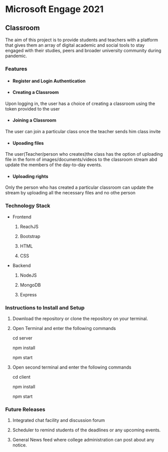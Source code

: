 # Microsoft Engage 2021

## Classroom

The aim of this project is to provide students and teachers with a platform that gives them an array of digital academic and social tools to stay engaged with their studies, peers and broader university community during pandemic.

### Features

* #### Register and Login Authentication

* #### Creating a Classroom

Upon logging in, the user has a choice of creating a classroom using the token 
provided to the user 

* #### Joining a Classroom

The user can join a particular class once the teacher sends him class invite

* #### Upoading files

The user(Teacher/person who creates)the class has the option of uploading file in the form of images/documents/videos to the classroom stream abd update the members of the day-to-day events.

* #### Uploading rights

Only the person who has created a particular classroom can update the stream by uploading all the necessary files and no othe person

### Technology Stack

* Frontend
	
	1. ReachJS

	2. Bootstrap
	
	3. HTML
	
	4. CSS

* Backend
 
 	1. NodeJS

 	2. MongoDB

 	3. Express

### Instructions to Install and Setup

1. Download the repository or clone the repository on your terminal.

2. Open Terminal and enter the following commands

	cd server

	npm install

	npm start

3. Open second terminal	and enter the following commands

	cd client

	npm install

	npm start


### Future Releases

1. Integrated chat facility and discussion forum

2. Scheduler to remind students of the deadlines or any upcoming events.

3. General News feed where college administration can post about any notice.


 	



